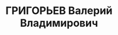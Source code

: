 ---
title: ГРИГОРЬЕВ Валерий Владимирович
description: в 1930 сотр. НК РКИ, прож.Покровское-Стрешнево, Красная Горка, д.36
---